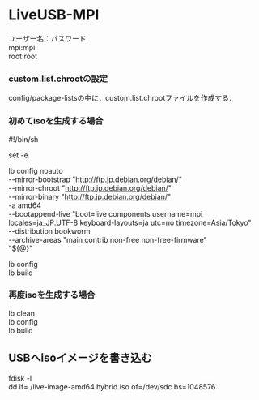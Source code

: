 # LiveUSB-MPI

ユーザー名：パスワード  
mpi:mpi  
root:root  

### custom.list.chrootの設定
config/package-listsの中に，custom.list.chrootファイルを作成する．

### 初めてisoを生成する場合
#!/bin/sh

set -e

lb config noauto \
--mirror-bootstrap "http://ftp.jp.debian.org/debian/" \
--mirror-chroot "http://ftp.jp.debian.org/debian/" \
--mirror-binary "http://ftp.jp.debian.org/debian/" \
-a amd64 \
--bootappend-live "boot=live components username=mpi locales=ja_JP.UTF-8 keyboard-layouts=ja utc=no timezone=Asia/Tokyo" \
--distribution bookworm \
--archive-areas "main contrib non-free non-free-firmware" \
"${@}"

lb config  
lb build

### 再度isoを生成する場合
lb clean  
lb config  
lb build  

## USBへisoイメージを書き込む
fdisk -l  
dd if=./live-image-amd64.hybrid.iso of=/dev/sdc bs=1048576
